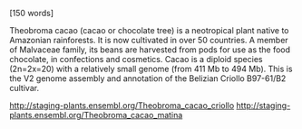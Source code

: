 
[150 words]

Theobroma cacao (cacao or chocolate tree) is a neotropical plant native to Amazonian rainforests. It is now cultivated in over 50 countries. A member of Malvaceae family, its beans are harvested from pods for use as the food chocolate, in confections and cosmetics. Cacao is a diploid species (2n=2x=20) with a relatively small genome (from 411 Mb to 494 Mb). This is the V2 genome assembly and annotation of the Belizian Criollo B97-61/B2 cultivar.

http://staging-plants.ensembl.org/Theobroma_cacao_criollo
http://staging-plants.ensembl.org/Theobroma_cacao_matina
